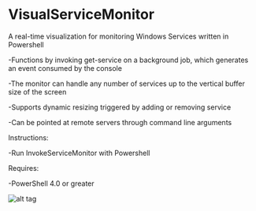 # VisualServiceMonitor
A real-time visualization for monitoring Windows Services written in Powershell

-Functions by invoking get-service on a background job, which generates an event consumed by the console

-The monitor can handle any number of services up to the vertical buffer size of the screen

-Supports dynamic resizing triggered by adding or removing service

-Can be pointed at remote servers through command line arguments

Instructions:

-Run InvokeServiceMonitor with Powershell

Requires:

-PowerShell 4.0 or greater

![alt tag](http://i.imgur.com/KzwPFD2.gif)
